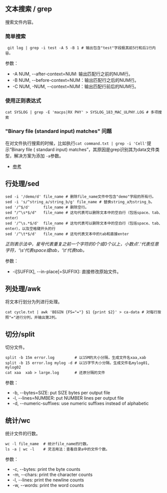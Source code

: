 ## 文本搜索 / grep

搜索文件内容。

### 简单搜索

```
 git log | grep -i test -A 5 -B 1 # 输出包含"test"字段极其前5行和后1行内容。
```

参数：
- -A NUM, --after-context=NUM: 输出匹配行之前的NUM行。
- -B NUM, --before-context=NUM：输出匹配行之后的NUM行。
- -C NUM, -NUM, --context=NUM：输出匹配行前后的NUM行。              

### 使用正则表达式

```
cat SYSLOG | grep -E 'macps|RX PHY' > SYSLOG_183_MAC_ULPHY.LOG # 多项搜索
```

### "Binary file (standard input) matches" 问题

在对文件执行搜索的时候，比如执行`cat command.txt | grep -i 'Cell'`提示“Binary file (
standard input) matches”，其原因是grep识别其为data文件类型，解决方案为添加 `-a`参数。

- [参考](https://unix.stackexchange.com/questions/335716/grep-returns-binary-file-standard-input-matches-when-trying-to-find-a-string)


## 行处理/sed

```
sed -i '/demo/d' file_name # 删除file_name文件中包含"demo"字段的所有行。
sed -i 's/^string_a/string_b/g' file_name # 替换string_a为string_b。
sed '/^$/d'      file_name # 删除空行。
sed "/^\s*$/d"   file_name # 这句代表可以删除文本中的空白行（包括space、tab、enter）
sed '/^\s.*$/d'  file_name # 这句代表可以删除文本中的空白行（包括space、tab、enter），以及空格键开头的行
sed '/^\t*$/d'   file_name # 这句代表文本中的tab和直接enter

```

*正则表示法中，星号代表重复之前一个字符的0个或0个以上，小数点‘.‘代表任意字符，‘\s‘代表space或tab，‘\t‘代表tab。*

参数：

- -i[SUFFIX], --in-place[=SUFFIX]: 直接修改原始文件。


## 列处理/awk

将文本行划分为列进行处理。

```
cat cycle.txt | awk 'BEGIN {FS="="} $1 {print $2}' > ca-data # 对每行按照"="进行分列，并输出第2列。
```


## 切分/split

切分文件。

```
split -b 15m error.log         # 以15M的大小分隔，生成文件名xaa,xab
split -b 15 error.log mylog -d # 以15字节大小分隔，生成文件名mylog01, mylog02
cat xaa  xab > large.log       # 还原分隔的文件
```

参数：

- -b, --bytes=SIZE: put SIZE bytes per output file      
- -l, --lines=NUMBER: put NUMBER lines per output file
- -d, --numeric-suffixes: use numeric suffixes instead of alphabetic


## 统计/wc

统计文件的行数。

```
wc -l file_name  # 统计file_name的行数。
ls -a | wc -l    # 灵活用法：查看目录a中的文件个数。
```
参数：

- -c, --bytes: print the byte counts
- -m, --chars: print the character counts
- -l, --lines: print the newline counts
- -w, --words: print the word counts             
